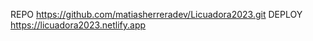 REPO https://github.com/matiasherreradev/Licuadora2023.git
DEPLOY https://licuadora2023.netlify.app
